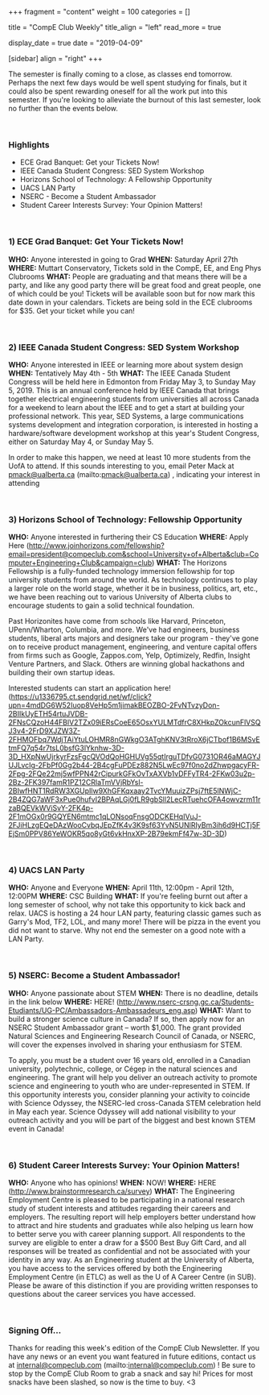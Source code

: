 
+++
fragment = "content"
weight = 100
categories = []

title = "CompE Club Weekly"
title_align = "left"
read_more = true

display_date = true
date = "2019-04-09" 

[sidebar]
  align = "right"
+++
    


The semester is finally coming to a close, as classes end tomorrow. Perhaps the next few days would be well spent studying for finals, but it could also be spent rewarding oneself for all the work put into this semester. If you're looking to alleviate the burnout of this last semester, look no further than the events below.

</br>

### Highlights
*  ECE Grad Banquet: Get your Tickets Now!
*  IEEE Canada Student Congress: SED System Workshop
*  Horizons School of Technology: A Fellowship Opportunity
*  UACS LAN Party
*  NSERC - Become a Student Ambassador
*  Student Career Interests Survey: Your Opinion Matters!



</br>

### 1)  ECE Grad Banquet: Get Your Tickets Now!


**WHO:** Anyone interested in going to Grad
**WHEN:**  Saturday April 27th
**WHERE:**  Muttart Conservatory, Tickets sold in the CompE, EE, and Eng Phys Clubrooms
**WHAT:** People are graduating and that means there will be a party, and like any good party there will be great food and great people, one of which could be you! Tickets will be available soon but for now mark this date down in your calendars. Tickets are being sold in the ECE clubrooms for $35. Get your ticket while you can!


</br>

### 2)  IEEE Canada Student Congress: SED System Workshop


**WHO:** Anyone interested in IEEE or learning more about system design
**WHEN:**  Tentatively May 4th - 5th
**WHAT:** The IEEE Canada Student Congress will be held here in Edmonton from Friday May 3, to Sunday May 5, 2019.  This is an annual conference held by IEEE Canada that brings together electrical engineering students from universities all across Canada for a weekend to learn about the IEEE and to get a start at building your professional network. This year, SED Systems, a large communications systems development and integration corporation, is interested in hosting a hardware/software development workshop at this year's Student Congress, either on Saturday May 4, or Sunday May 5.

In order to make this happen, we need at least 10 more students from the UofA to attend. If this sounds interesting to you, email Peter Mack at pmack@ualberta.ca (mailto:pmack@ualberta.ca) , indicating your interest in attending



</br>

### 3)  Horizons School of Technology: Fellowship Opportunity


**WHO:** Anyone interested in furthering their CS Education
**WHERE:**  Apply Here (http://www.joinhorizons.com/fellowship?email=president@compeclub.com&school=University+of+Alberta&club=Computer+Engineering+Club&campaign=club)
**WHAT:**  The Horizons Fellowship is a fully-funded technology immersion fellowship for top university students from around the world. As technology continues to play a larger role on the world stage, whether it be in business, politics, art, etc., we have been reaching out to various University of Alberta clubs to encourage students to gain a solid technical foundation.

Past Horizonites have come from schools like Harvard, Princeton, UPenn/Wharton, Columbia, and more. We've had engineers, business students, liberal arts majors and designers take our program - they've gone on to receive product management, engineering, and venture capital offers from firms such as Google, Zappos.com, Yelp, Optimizely, Redfin, Insight Venture Partners, and Slack. Others are winning global hackathons and building their own startup ideas.

Interested students can start an application here! (https://u1336795.ct.sendgrid.net/wf/click?upn=4mdDG6W52Iuop8VeHp5m1jimakBEOZBO-2FvNTvzyDon-2BIIkUyETH54rtuJVDB-2FNsCQzoH44FBlV2TZx09iERsCoeE65OsxYULMTdfrC8XHkpZOkcunFlVSQJ3v4-2FrD9XJZW3Z-2FHMOFbq7WdjTAiYtuLOHMR8nGWkgO3ATghKNV3tRroX6jCTbof1B6MSvEtmFQ7q54r7tsL0bsfG3lYknhw-3D-3D_HXpNwUjrkyrFzsFgcQVOdQoHGHUVg55qtIrguTDfvG0731OR46aMAGYJUJLvcIg-2FbPf0Gg2b44-2B4cgFuPDEz882N5LwEc97f0no2dZhwpgacyFR-2Fpg-2FQe22mj5wfPPN42rCipurkGFkOvTxAXVb1vDFFyTR4-2FKw03u2p-2Bz-2FK397famR1PZ12CRlaTmVVjRbYsl-2BIwfHNT1RdRW3XGUpIlw9XhGFKqxaay2TvcYMuuizZPsj7ftE5lNWjC-2B4ZQG7aWF3xPue0hufvI2BPAqLGj0fLR9gbSll2LecRTuehcOFA4owvzrm11rzaBQEVkWViSvY-2FK4p-2F1mOGx0r9GQYEN6mtmc1qLONsoqFnsgODCKEHqIVuJ-2FJiHLzgEQeDAzWooCvbqJEpZfK4v3K9sf63YvN5UNlRIyBm3ih6d9HCTj5FEjSm0PPV86YeWOKR5qo8yGt6vkHnxXP-2B79ekmFf47w-3D-3D)


</br>

### 4) UACS LAN Party


**WHO:** Anyone and Everyone
**WHEN:** April 11th, 12:00pm - April 12th, 12:00PM
**WHERE:** CSC Building
**WHAT:** If you're feeling burnt out after a long semester of school, why not take this opportunity to kick back and relax. UACS is hosting a 24 hour LAN party, featuring classic games such as Garry's Mod, TF2, LOL, and many more! There will be pizza in the event you did not want to starve. Why not end the semester on a good note with a LAN Party.


</br>

### 5) NSERC: Become a Student Ambassador!



**WHO:** Anyone passionate about STEM
**WHEN:** There is no deadline, details in the link below
**WHERE:** HERE! (http://www.nserc-crsng.gc.ca/Students-Etudiants/UG-PC/Ambassadors-Ambassadeurs_eng.asp)
**WHAT:** Want to build a stronger science culture in Canada?
If so, then apply now for an NSERC Student Ambassador grant – worth $1,000. The grant provided Natural Sciences and Engineering Research Council of Canada, or NSERC, will cover the expenses involved in sharing your enthusiasm for STEM.

To apply, you must be a student over 16 years old, enrolled in a Canadian university, polytechnic, college, or Cégep in the natural sciences and engineering. The grant will help you deliver an outreach activity to promote science and engineering to youth who are under-represented in STEM.
If this opportunity interests you, consider planning your activity to coincide with Science Odyssey, the NSERC-led cross-Canada STEM celebration held in May each year. Science Odyssey will add national visibility to your outreach activity and you will be part of the biggest and best known STEM event in Canada!


</br>

### 6) Student Career Interests Survey: Your Opinion Matters!


**WHO:** Anyone who has opinions!
**WHEN:** NOW!
**WHERE:** HERE (http://www.brainstormresearch.ca/survey)
**WHAT:** The Engineering Employment Centre is pleased to be participating in a national research study of student interests and attitudes regarding their careers and employers.  The resulting report will help employers better understand how to attract and hire students and graduates while also helping us learn how to better serve you with career planning support.
All respondents to the survey are eligible to enter a draw for a $500 Best Buy Gift Card, and all responses will be treated as confidential and not be associated with your identity in any way.
As an Engineering student at the University of Alberta, you have access to the services offered by both the Engineering Employment Centre (in ETLC) as well as the U of A Career Centre (in SUB).  Please be aware of this distinction if you are providing written responses to questions about the career services you have accessed.




</br>

### Signing Off...

Thanks for reading this week's edition of the CompE Club Newsletter.  If you have any news or an event you want featured in future editions, contact us at internal@compeclub.com (mailto:internal@compeclub.com) !  Be sure to stop by the CompE Club Room to grab a snack and say hi! Prices for most snacks have been slashed, so now is the time to buy. <3

</br>
